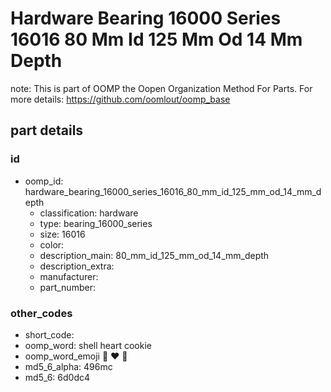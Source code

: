 # Hardware Bearing 16000 Series 16016 80 Mm Id 125 Mm Od 14 Mm Depth  

note: This is part of OOMP the Oopen Organization Method For Parts. For more details: https://github.com/oomlout/oomp_base

##  part details





### id
* oomp_id: hardware_bearing_16000_series_16016_80_mm_id_125_mm_od_14_mm_depth
  * classification: hardware
  * type: bearing_16000_series
  * size: 16016
  * color: 
  * description_main: 80_mm_id_125_mm_od_14_mm_depth
  * description_extra: 
  * manufacturer: 
  * part_number: 

### other_codes
* short_code: 
* oomp_word: shell heart cookie
* oomp_word_emoji :shell: :heart: :cookie:
* md5_6_alpha: 496mc
* md5_6: 6d0dc4